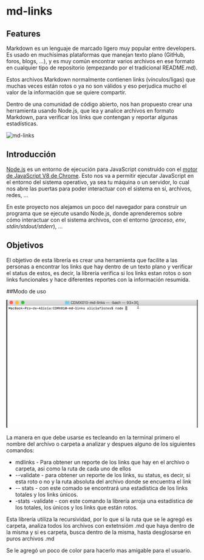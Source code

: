 # md-links

## Features

Markdown es un lenguaje de marcado ligero muy popular entre developers. Es usado en muchísimas plataformas que manejan texto plano (GitHub, foros, blogs, ...), y es muy común encontrar varios archivos en ese formato en cualquier tipo de repositorio (empezando por el tradicional README.md).

Estos archivos Markdown normalmente contienen links (vínculos/ligas) que muchas veces están rotos o ya no son válidos y eso perjudica mucho el valor de la información que se quiere compartir.

Dentro de una comunidad de código abierto, nos han propuesto crear una herramienta usando Node.js, que lea y analice archivos en formato Markdown, para verificar los links que contengan y reportar algunas estadísticas.

![md-links](https://user-images.githubusercontent.com/110297/42118443-b7a5f1f0-7bc8-11e8-96ad-9cc5593715a6.jpg)

## Introducción

[Node.js](https://nodejs.org/es/) es un entorno de ejecución para JavaScript
construido con el [motor de JavaScript V8 de Chrome](https://developers.google.com/v8/).
Esto nos va a permitir ejecutar JavaScript en el entorno del sistema operativo,
ya sea tu máquina o un servidor, lo cual nos abre las puertas para poder
interactuar con el sistema en sí, archivos, redes, ...

En este proyecto nos alejamos un poco del navegador para construir un programa
que se ejecute usando Node.js, donde aprenderemos sobre cómo interactuar con el
sistema archivos, con el entorno (_proceso_, _env_, _stdin/stdout/stderr_), ...

## Objetivos

El objetivo de esta librería es crear una herramienta que facilite a las personas a encontrar los links que hay dentro de un texto plano y verificar el status de estos, es decir, la librería verifica si los links estan rotos o son links funcionales y hace diferentes reportes con la información resumida.


##Modo de uso

![](https://github.com/soyaliciaflores/CDMX010-md-links/blob/getLinks/assets/mdlinks.gif?raw=true)

La manera en que debe usarse es tecleando en la terminal primero el nombre del archivo o carpeta a analizar y despues alguno de los siguientes comandos:
-  mdlinks - Para obtener un reporte de los links que hay en el archivo o carpeta, asi como la ruta de cada uno de ellos
-  --validate - para obtener un reporte de los links, su status, es decir, si esta roto o no y la ruta absoluta del archivo donde se encuentra el link 
- -- stats - con este comado se encontrará una estadística de los links totales y los links únicos.
- -stats -validate - con este comando la librería arroja una estadística de los totales, los únicos y los links que están rotos.

Esta librería utiliza la recursividad, por lo que si la ruta que se le agregó es carpeta, analiza todos los archivos con extetnsióm .md que haya dentro de la misma y si es carpeta, busca dentro de la misma, hasta desglosarse en puros archivos .md

Se le agregó un poco de color para hacerlo mas amigable para el usuario.
